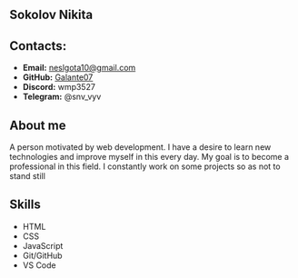 ## Sokolov Nikita
## Contacts:
- **Email:** neslgota10@gmail.com
- **GitHub:** [Galante07](https://github.com/Galante07)
- **Discord:** wmp3527
- **Telegram:** @snv_vyv
## About me
A person motivated by web development. I have a desire to learn new technologies and improve myself in this every day. My goal is to become a professional in this field. I constantly work on some projects so as not to stand still
## Skills
- HTML
- CSS
- JavaScript 
- Git/GitHub
- VS Code
